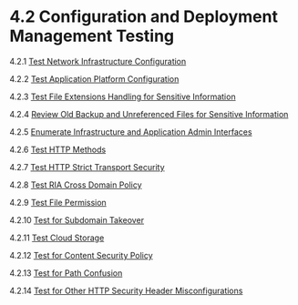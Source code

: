 # 4.2 Configuration and Deployment Management Testing

4.2.1 [Test Network Infrastructure Configuration](01-Test_Network_Infrastructure_Configuration.md)

4.2.2 [Test Application Platform Configuration](02-Test_Application_Platform_Configuration.md)

4.2.3 [Test File Extensions Handling for Sensitive Information](03-Test_File_Extensions_Handling_for_Sensitive_Information.md)

4.2.4 [Review Old Backup and Unreferenced Files for Sensitive Information](04-Review_Old_Backup_and_Unreferenced_Files_for_Sensitive_Information.md)

4.2.5 [Enumerate Infrastructure and Application Admin Interfaces](05-Enumerate_Infrastructure_and_Application_Admin_Interfaces.md)

4.2.6 [Test HTTP Methods](06-Test_HTTP_Methods.md)

4.2.7 [Test HTTP Strict Transport Security](07-Test_HTTP_Strict_Transport_Security.md)

4.2.8 [Test RIA Cross Domain Policy](08-Test_RIA_Cross_Domain_Policy.md)

4.2.9 [Test File Permission](09-Test_File_Permission.md)

4.2.10 [Test for Subdomain Takeover](10-Test_for_Subdomain_Takeover.md)

4.2.11 [Test Cloud Storage](11-Test_Cloud_Storage.md)

4.2.12 [Test for Content Security Policy](12-Test_for_Content_Security_Policy.md)

4.2.13 [Test for Path Confusion](13-Test_for_Path_Confusion.md)

4.2.14 [Test for Other HTTP Security Header Misconfigurations](14-Test_Other_HTTP_Security_Header_Misconfigurations.md)
